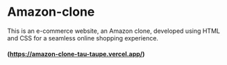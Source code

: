# Amazon-clone
This is an e-commerce website, an Amazon clone, developed using HTML and CSS for a seamless online shopping experience.
#### (https://amazon-clone-tau-taupe.vercel.app/)
